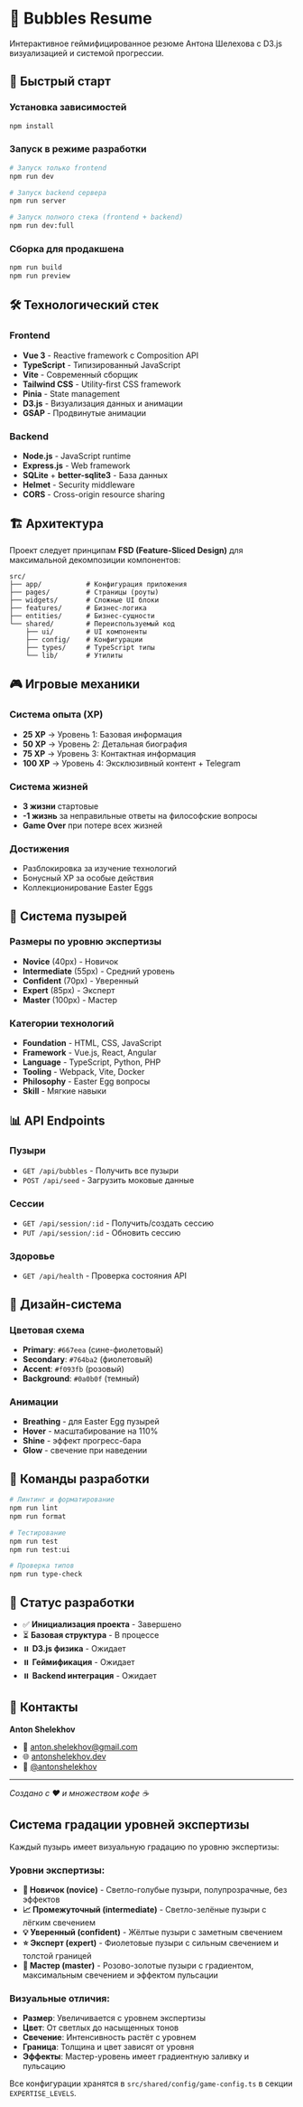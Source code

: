 # 🫧 Bubbles Resume

Интерактивное геймифицированное резюме Антона Шелехова с D3.js визуализацией и системой прогрессии.

## 🚀 Быстрый старт

### Установка зависимостей
```bash
npm install
```

### Запуск в режиме разработки
```bash
# Запуск только frontend
npm run dev

# Запуск backend сервера
npm run server

# Запуск полного стека (frontend + backend)
npm run dev:full
```

### Сборка для продакшена
```bash
npm run build
npm run preview
```

## 🛠️ Технологический стек

### Frontend
- **Vue 3** - Reactive framework с Composition API
- **TypeScript** - Типизированный JavaScript
- **Vite** - Современный сборщик
- **Tailwind CSS** - Utility-first CSS framework
- **Pinia** - State management
- **D3.js** - Визуализация данных и анимации
- **GSAP** - Продвинутые анимации

### Backend
- **Node.js** - JavaScript runtime
- **Express.js** - Web framework
- **SQLite** + **better-sqlite3** - База данных
- **Helmet** - Security middleware
- **CORS** - Cross-origin resource sharing

## 🏗️ Архитектура

Проект следует принципам **FSD (Feature-Sliced Design)** для максимальной декомпозиции компонентов:

```
src/
├── app/           # Конфигурация приложения
├── pages/         # Страницы (роуты)
├── widgets/       # Сложные UI блоки
├── features/      # Бизнес-логика
├── entities/      # Бизнес-сущности
└── shared/        # Переиспользуемый код
    ├── ui/        # UI компоненты
    ├── config/    # Конфигурации
    ├── types/     # TypeScript типы
    └── lib/       # Утилиты
```

## 🎮 Игровые механики

### Система опыта (XP)
- **25 XP** → Уровень 1: Базовая информация
- **50 XP** → Уровень 2: Детальная биография
- **75 XP** → Уровень 3: Контактная информация
- **100 XP** → Уровень 4: Эксклюзивный контент + Telegram

### Система жизней
- **3 жизни** стартовые
- **-1 жизнь** за неправильные ответы на философские вопросы
- **Game Over** при потере всех жизней

### Достижения
- Разблокировка за изучение технологий
- Бонусный XP за особые действия
- Коллекционирование Easter Eggs

## 🫧 Система пузырей

### Размеры по уровню экспертизы
- **Novice** (40px) - Новичок
- **Intermediate** (55px) - Средний уровень
- **Confident** (70px) - Уверенный
- **Expert** (85px) - Эксперт
- **Master** (100px) - Мастер

### Категории технологий
- **Foundation** - HTML, CSS, JavaScript
- **Framework** - Vue.js, React, Angular
- **Language** - TypeScript, Python, PHP
- **Tooling** - Webpack, Vite, Docker
- **Philosophy** - Easter Egg вопросы
- **Skill** - Мягкие навыки

## 📊 API Endpoints

### Пузыри
- `GET /api/bubbles` - Получить все пузыри
- `POST /api/seed` - Загрузить моковые данные

### Сессии
- `GET /api/session/:id` - Получить/создать сессию
- `PUT /api/session/:id` - Обновить сессию

### Здоровье
- `GET /api/health` - Проверка состояния API

## 🎨 Дизайн-система

### Цветовая схема
- **Primary**: `#667eea` (сине-фиолетовый)
- **Secondary**: `#764ba2` (фиолетовый)
- **Accent**: `#f093fb` (розовый)
- **Background**: `#0a0b0f` (темный)

### Анимации
- **Breathing** - для Easter Egg пузырей
- **Hover** - масштабирование на 110%
- **Shine** - эффект прогресс-бара
- **Glow** - свечение при наведении

## 🔧 Команды разработки

```bash
# Линтинг и форматирование
npm run lint
npm run format

# Тестирование
npm run test
npm run test:ui

# Проверка типов
npm run type-check
```

## 📝 Статус разработки

- ✅ **Инициализация проекта** - Завершено
- ⏳ **Базовая структура** - В процессе
- ⏸️ **D3.js физика** - Ожидает
- ⏸️ **Геймификация** - Ожидает
- ⏸️ **Backend интеграция** - Ожидает

## 🤝 Контакты

**Anton Shelekhov**
- 📧 anton.shelekhov@gmail.com
- 🌐 [antonshelekhov.dev](https://antonshelekhov.dev)
- 💬 [@antonshelekhov](https://t.me/antonshelekhov)

---

*Создано с ❤️ и множеством кофе ☕*

## Система градации уровней экспертизы

Каждый пузырь имеет визуальную градацию по уровню экспертизы:

### Уровни экспертизы:

- **🔰 Новичок (novice)** - Светло-голубые пузыри, полупрозрачные, без эффектов
- **📈 Промежуточный (intermediate)** - Светло-зелёные пузыри с лёгким свечением  
- **💡 Уверенный (confident)** - Жёлтые пузыри с заметным свечением
- **⭐ Эксперт (expert)** - Фиолетовые пузыри с сильным свечением и толстой границей
- **👑 Мастер (master)** - Розово-золотые пузыри с градиентом, максимальным свечением и эффектом пульсации

### Визуальные отличия:

- **Размер**: Увеличивается с уровнем экспертизы
- **Цвет**: От светлых до насыщенных тонов
- **Свечение**: Интенсивность растёт с уровнем
- **Граница**: Толщина и цвет зависят от уровня
- **Эффекты**: Мастер-уровень имеет градиентную заливку и пульсацию

Все конфигурации хранятся в `src/shared/config/game-config.ts` в секции `EXPERTISE_LEVELS`. 
